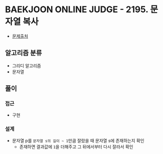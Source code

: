 # BAEKJOON ONLINE JUDGE - 2195. 문자열 복사

- [문제출처](https://www.acmicpc.net/problem/2195 '2195. 문자열 복사')

## 알고리즘 분류

- 그리디 알고리즘
- 문자열

## 풀이

### 접근

- 구현

### 설계

- 문자열 p를 `문자열 s의 길이 ~ 1`만큼 잘랐을 때 문자열 s에 존재하는지 확인
  - 존재하면 결과값에 `1`을 더해주고 그 뒤에서부터 다시 잘라서 확인
